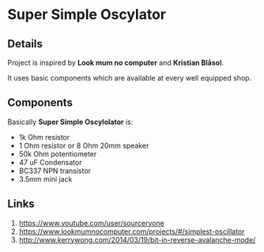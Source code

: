 # Super Simple Oscylator

## Details
Project is inspired by **Look mum no computer** and **Kristian Blåsol**.

It uses basic components which are available at every well equipped shop.

## Components
Basically **Super Simple Oscylolator** is:
- 1k Ohm resistor
- 1 Ohm resistor or 8 Ohm 20mm speaker
- 50k Ohm potentiometer
- 47 uF Condensator
- BC337 NPN transistor
- 3.5mm mini jack

## Links
1. https://www.youtube.com/user/sourceryone
2. https://www.lookmumnocomputer.com/projects/#/simplest-oscillator
3. http://www.kerrywong.com/2014/03/19/bjt-in-reverse-avalanche-mode/
